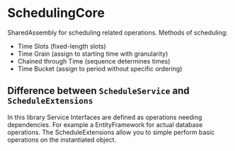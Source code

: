 # SchedulingCore
SharedAssembly for scheduling related operations.
Methods of scheduling:
- Time Slots (fixed-length slots)
- Time Grain (assign to starting time with granularity)
- Chained through Time (sequence determines times)
- Time Bucket (assign to period without specific ordering)

## Difference between `ScheduleService` and `ScheduleExtensions`
In this library Service Interfaces are defined as operations needing dependencies. For example a EntityFramework for actual database operations.
The ScheduleExtensions allow you to simple perform basic operations on the instantiated object.
